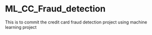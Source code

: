 # ML_CC_Fraud_detection
This is to commit the credit card fraud detection project using machine learning project 
